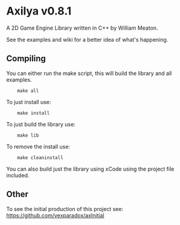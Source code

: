 # Axilya v0.8.1

A 2D Game Engine Library written in C++ by William Meaton.

See the examples and wiki for a better idea of what's happening.

## Compiling

You can either run the make script, this will build the library and all examples.

```Shell
	make all
```

To just install use:

```Shell
	make install
```

To just build the library use:
```Shell
	make lib
```

To remove the install use:

```Shell
	make cleaninstall
```

You can also build just the library using xCode using the project file included.


## Other

To see the initial production of this project see: https://github.com/vexparadox/axInitial